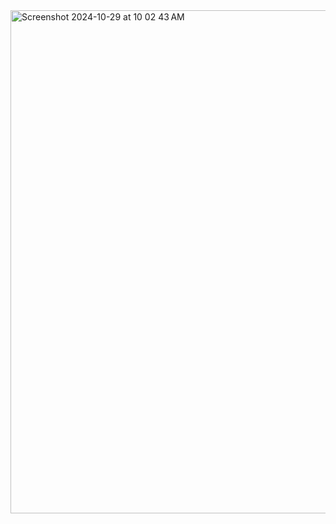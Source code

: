 <img width="805" alt="Screenshot 2024-10-29 at 10 02 43 AM" src="https://github.com/user-attachments/assets/246f06fd-c5d4-45e7-87e4-325aaf199846">
